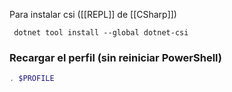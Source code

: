 Para instalar csi ([[REPL]] de [[CSharp]]) 
```
 dotnet tool install --global dotnet-csi
```

### Recargar el perfil (sin reiniciar PowerShell)
```powershell
. $PROFILE
```